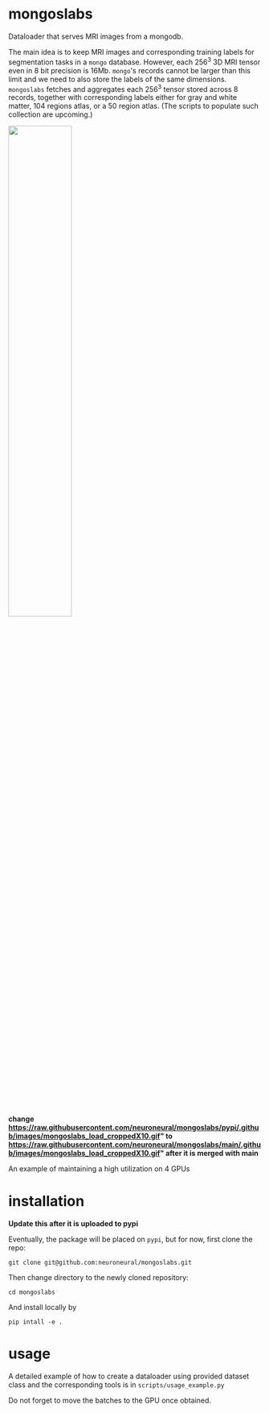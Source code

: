 # mongoslabs
Dataloader that serves MRI images from a mongodb.

The main idea is to keep MRI images and corresponding training labels
for segmentation tasks in a `mongo` database. However, each 256<sup>3</sup> 3D MRI
tensor even in 8 bit precision is 16Mb. `mongo`'s records cannot be
larger than this limit and we need to also store the labels of the
same dimensions. `mongoslabs` fetches and aggregates each 256<sup>3</sup>
tensor stored across 8 records, together with corresponding labels
either for gray and white matter, 104 regions atlas, or a 50 region
atlas. (The scripts to populate such collection are upcoming.)

<img src="https://raw.githubusercontent.com/neuroneural/mongoslabs/pypi/.github/images/mongoslabs_load_croppedX10.gif" width="50%"/>

**change https://raw.githubusercontent.com/neuroneural/mongoslabs/pypi/.github/images/mongoslabs_load_croppedX10.gif" to https://raw.githubusercontent.com/neuroneural/mongoslabs/main/.github/images/mongoslabs_load_croppedX10.gif" after it is merged with main**

An example of maintaining a high utilization on 4 GPUs

# installation
**Update this after it is uploaded to pypi**

Eventually, the package will be placed on `pypi`, but for now, first
clone the repo:
```
git clone git@github.com:neuroneural/mongoslabs.git
```
Then change directory to the newly cloned repository:
```
cd mongoslabs
```
And install locally by
```
pip intall -e .
```
# usage
A detailed example of how to create a dataloader using provided
dataset class and the corresponding tools is in
`scripts/usage_example.py`

Do not forget to move the batches to the GPU once obtained.
